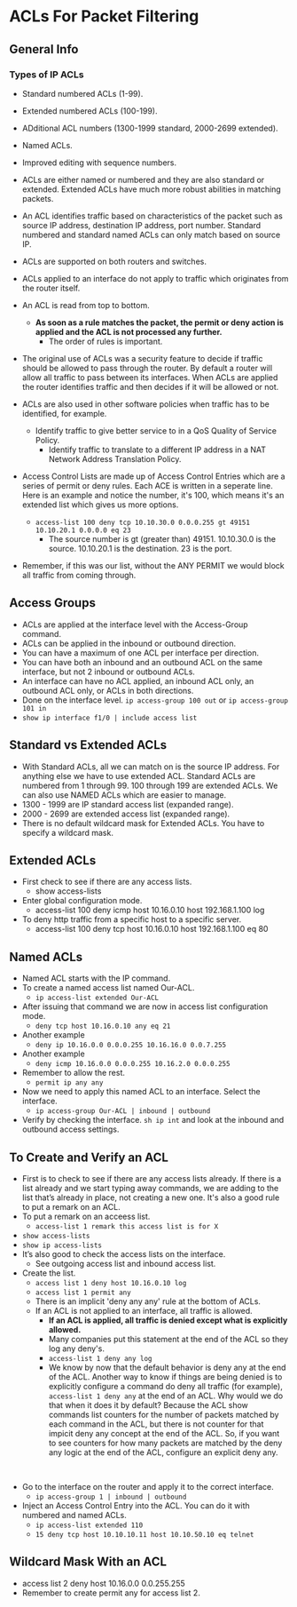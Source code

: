 # ACLs For Packet Filtering #

## General Info ##

### Types of IP ACLs ###

- Standard numbered ACLs (1-99).
- Extended numbered ACLs (100-199).
- ADditional ACL numbers (1300-1999 standard, 2000-2699 extended).
- Named ACLs.
- Improved editing with sequence numbers.
- ACLs are either named or numbered and they are also standard or extended. Extended ACLs have much more robust abilities in matching packets.

- An ACL identifies traffic based on characteristics of the packet such as source IP address, destination IP address, port number. Standard numbered and standard named ACLs can only match based on source IP.
- ACLs are supported on both routers and switches.
- ACLs applied to an interface do not apply to traffic which originates from the router itself.
- An ACL is read from top to bottom.
  - **As soon as a rule matches the packet, the permit or deny action is applied and the ACL is not processed any further.**
    - The order of rules is important.
- The original use of ACLs was a security feature to decide if traffic should be allowed to pass through the router. By default a router will allow all traffic to pass between its interfaces. When ACLs are applied the router identifies traffic and then decides if it will be allowed or not.
- ACLs are also used in other software policies when traffic has to be identified, for example.
  - Identify traffic to give better service to in a QoS Quality of Service Policy.
    - Identify traffic to translate to a different IP address in a NAT Network Address Translation Policy.
- Access Control Lists are made up of Access Control Entries which are a series of permit or deny rules. Each ACE is written in a seperate line. Here is an example and notice the number, it's 100, which means it's an extended list which gives us more options.
  - ```access-list 100 deny tcp 10.10.30.0 0.0.0.255 gt 49151 10.10.20.1 0.0.0.0 eq 23```
    - The source number is gt (greater than) 49151. 10.10.30.0 is the source. 10.10.20.1 is the destination.  23 is the port.
- Remember, if this was our list, without the ANY PERMIT we would block all traffic from coming through.

## Access Groups ##

- ACLs are applied at the interface level with the Access-Group command.
- ACLs can be applied in the inbound or outbound direction.
- You can have a maximum of one ACL per interface per direction.
- You can have both an inbound and an outbound ACL on the same interface, but not 2 inbound or outbound ACLs.
- An interface can have no ACL applied, an inbound ACL only, an outbound ACL only, or ACLs in both directions.
- Done on the interface level. ```ip access-group 100 out``` or ```ip access-group 101 in``` 
- ```show ip interface f1/0 | include access list```

## Standard vs Extended ACLs ##

- With Standard ACLs, all we can match on is the source IP address. For anything else we have to use extended ACL. Standard ACLs are numbered from 1 through 99. 100 through 199 are extended ACLs. We can also use NAMED ACLs which are easier to manage.
- 1300 - 1999 are IP standard access list (expanded range).
- 2000 - 2699 are extended access list (expanded range).
- There is no default wildcard mask for Extended ACLs. You have to specify a wildcard mask.

## Extended ACLs ##

- First check to see if there are any access lists.
  - show access-lists
- Enter global configuration mode.
  - access-list 100 deny icmp host 10.16.0.10 host 192.168.1.100 log
- To deny http traffic from a specific host to a specific server.
  - access-list 100 deny tcp host 10.16.0.10 host 192.168.1.100 eq 80

## Named ACLs ##

- Named ACL starts with the IP command.
- To create a named access list named Our-ACL.
  - ```ip access-list extended Our-ACL```
- After issuing that command we are now in access list configuration mode.
  - ```deny tcp host 10.16.0.10 any eq 21```
- Another example
  - ```deny ip 10.16.0.0 0.0.0.255 10.16.16.0 0.0.7.255```
- Another example
  - ```deny icmp 10.16.0.0 0.0.0.255 10.16.2.0 0.0.0.255```
- Remember to allow the rest.
  - ```permit ip any any```
- Now we need to apply this named ACL to an interface. Select the interface.
  - ```ip access-group Our-ACL | inbound | outbound```
- Verify by checking the interface. ```sh ip int``` and look at the inbound and outbound access settings.

## To Create and Verify an ACL ##

- First is to check to see if there are any access lists already. If there is a list already and we start typing away commands, we are adding to the list that’s already in place, not creating a new one. It's also a good rule to put a remark on an ACL.
- To put a remark on an acceess list.
  - ```access-list 1 remark this access list is for X```
- ```show access-lists```
- ```show ip access-lists```
- It’s also good to check the access lists on the interface.
  - See outgoing access list and inbound access list.
- Create the list.
  - ```access list 1 deny host 10.16.0.10 log```
  - ```access list 1 permit any```
  - There is an implicit 'deny any any' rule at the bottom of ACLs.
  - If an ACL is not applied to an interface, all traffic is allowed.
    - **If an ACL is applied, all traffic is denied except what is explicitly allowed.**
    - Many companies put this statement at the end of the ACL so they log any deny's.
    - ```access-list 1 deny any log```
    - We know by now that the default behavior is deny any at the end of the ACL. Another way to know if things are being denied is to explicitly configure a command do deny all traffic (for example), ``` access-list 1 deny any ``` at the end of an ACL. Why would we do that when it does it by default? Because the ACL show commands list counters for the number of packets matched by each command in the ACL, but there is not counter for that impicit deny any concept at the end of the ACL. So, if you want to see counters for how many packets are matched by the deny any logic at the end of the ACL, configure an explicit deny any.

&nbsp;

- Go to the interface on the router and apply it to the correct interface.
  - ```ip access-group 1 | inbound | outbound```
- Inject an Access Control Entry into the ACL. You can do it with numbered and named ACLs.
  - ```ip access-list extended 110```
  - ```15 deny tcp host 10.10.10.11 host 10.10.50.10 eq telnet```

## Wildcard Mask With an ACL ##

- access list 2 deny host 10.16.0.0 0.0.255.255
- Remember to create permit any for access list 2.